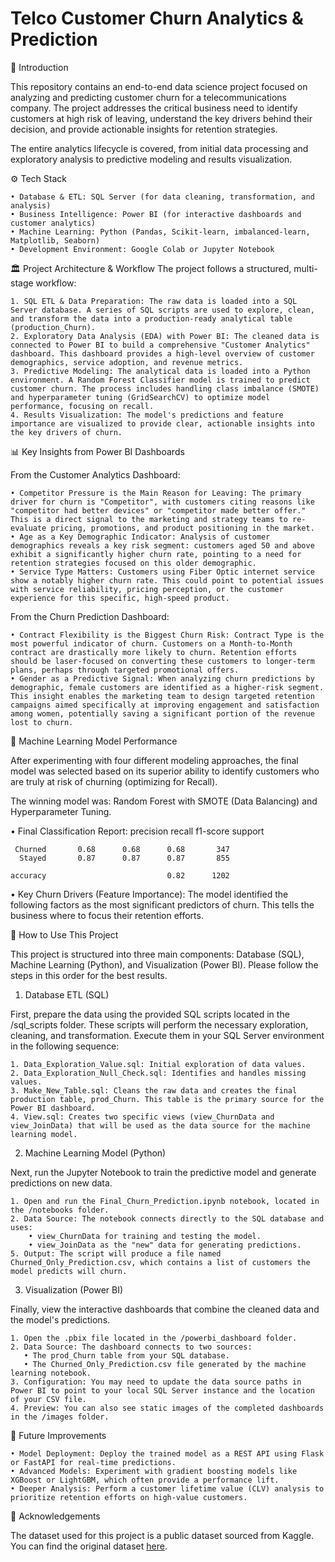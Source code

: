 # Telco Customer Churn Analytics & Prediction
📌 Introduction

This repository contains an end-to-end data science project focused on analyzing and predicting customer churn for a telecommunications company. The project addresses the critical business need to identify customers at high risk of leaving, understand the key drivers behind their decision, and provide actionable insights for retention strategies.

The entire analytics lifecycle is covered, from initial data processing and exploratory analysis to predictive modeling and results visualization.

⚙️ Tech Stack

	• Database & ETL: SQL Server (for data cleaning, transformation, and analysis)
	• Business Intelligence: Power BI (for interactive dashboards and customer analytics)
	• Machine Learning: Python (Pandas, Scikit-learn, imbalanced-learn, Matplotlib, Seaborn)
	• Development Environment: Google Colab or Jupyter Notebook

🏛️ Project Architecture & Workflow
The project follows a structured, multi-stage workflow:

	1. SQL ETL & Data Preparation: The raw data is loaded into a SQL Server database. A series of SQL scripts are used to explore, clean, and transform the data into a production-ready analytical table (production_Churn).
	2. Exploratory Data Analysis (EDA) with Power BI: The cleaned data is connected to Power BI to build a comprehensive "Customer Analytics" dashboard. This dashboard provides a high-level overview of customer demographics, service adoption, and revenue metrics.
	3. Predictive Modeling: The analytical data is loaded into a Python environment. A Random Forest Classifier model is trained to predict customer churn. The process includes handling class imbalance (SMOTE) and hyperparameter tuning (GridSearchCV) to optimize model performance, focusing on recall.
	4. Results Visualization: The model's predictions and feature importance are visualized to provide clear, actionable insights into the key drivers of churn.

📊 Key Insights from Power BI Dashboards

From the Customer Analytics Dashboard:

	• Competitor Pressure is the Main Reason for Leaving: The primary driver for churn is "Competitor", with customers citing reasons like "competitor had better devices" or "competitor made better offer." This is a direct signal to the marketing and strategy teams to re-evaluate pricing, promotions, and product positioning in the market.
	• Age as a Key Demographic Indicator: Analysis of customer demographics reveals a key risk segment: customers aged 50 and above exhibit a significantly higher churn rate, pointing to a need for retention strategies focused on this older demographic.
	• Service Type Matters: Customers using Fiber Optic internet service show a notably higher churn rate. This could point to potential issues with service reliability, pricing perception, or the customer experience for this specific, high-speed product.

From the Churn Prediction Dashboard:

	• Contract Flexibility is the Biggest Churn Risk: Contract Type is the most powerful indicator of churn. Customers on a Month-to-Month contract are drastically more likely to churn. Retention efforts should be laser-focused on converting these customers to longer-term plans, perhaps through targeted promotional offers.
	• Gender as a Predictive Signal: When analyzing churn predictions by demographic, female customers are identified as a higher-risk segment. This insight enables the marketing team to design targeted retention campaigns aimed specifically at improving engagement and satisfaction among women, potentially saving a significant portion of the revenue lost to churn.

🤖 Machine Learning Model Performance

After experimenting with four different modeling approaches, the final model was selected based on its superior ability to identify customers who are truly at risk of churning (optimizing for Recall).

The winning model was: Random Forest with SMOTE (Data Balancing) and Hyperparameter Tuning.

• Final Classification Report:
              precision    recall  f1-score   support

     Churned       0.68      0.68      0.68       347
      Stayed       0.87      0.87      0.87       855

    accuracy                           0.82      1202

• Key Churn Drivers (Feature Importance): The model identified the following factors as the most significant predictors of churn. This tells the business where to focus their retention efforts.

🚀 How to Use This Project

This project is structured into three main components: Database (SQL), Machine Learning (Python), and Visualization (Power BI). Please follow the steps in this order for the best results.

1. Database ETL (SQL)

First, prepare the data using the provided SQL scripts located in the /sql_scripts folder. These scripts will perform the necessary exploration, cleaning, and transformation. Execute them in your SQL
Server environment in the following sequence:

	1. Data_Exploration_Value.sql: Initial exploration of data values.
	2. Data_Exploration_Null_Check.sql: Identifies and handles missing values.
	3. Make_New_Table.sql: Cleans the raw data and creates the final production table, prod_Churn. This table is the primary source for the Power BI dashboard.
	4. View.sql: Creates two specific views (view_ChurnData and view_JoinData) that will be used as the data source for the machine learning model.

2. Machine Learning Model (Python)

Next, run the Jupyter Notebook to train the predictive model and generate predictions on new data.

	1. Open and run the Final_Churn_Prediction.ipynb notebook, located in the /notebooks folder.
	2. Data Source: The notebook connects directly to the SQL database and uses:
		• view_ChurnData for training and testing the model.
		• view_JoinData as the "new" data for generating predictions.
	5. Output: The script will produce a file named Churned_Only_Prediction.csv, which contains a list of customers the model predicts will churn.

3. Visualization (Power BI)

Finally, view the interactive dashboards that combine the cleaned data and the model's predictions.

	1. Open the .pbix file located in the /powerbi_dashboard folder.
	2. Data Source: The dashboard connects to two sources:
	   • The prod_Churn table from your SQL database.
	   • The Churned_Only_Prediction.csv file generated by the machine learning notebook.
	3. Configuration: You may need to update the data source paths in Power BI to point to your local SQL Server instance and the location of your CSV file.
	4. Preview: You can also see static images of the completed dashboards in the /images folder.

🔮 Future Improvements

	• Model Deployment: Deploy the trained model as a REST API using Flask or FastAPI for real-time predictions.
	• Advanced Models: Experiment with gradient boosting models like XGBoost or LightGBM, which often provide a performance lift.
	• Deeper Analysis: Perform a customer lifetime value (CLV) analysis to prioritize retention efforts on high-value customers.

🙏 Acknowledgements

The dataset used for this project is a public dataset sourced from Kaggle. You can find the original dataset [here](https://www.kaggle.com/datasets/nguyenduongthanhthuy/telecom-churn-dataset/data).
